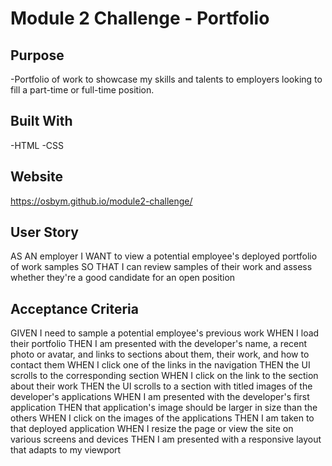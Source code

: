 # Module 2 Challenge - Portfolio

## Purpose
-Portfolio of work to showcase my skills and talents to employers looking to fill a part-time or full-time position.

## Built With
-HTML
-CSS

## Website
https://osbym.github.io/module2-challenge/

## User Story
AS AN employer
I WANT to view a potential employee's deployed portfolio of work samples
SO THAT I can review samples of their work and assess whether they're a good candidate for an open position

## Acceptance Criteria
GIVEN I need to sample a potential employee's previous work
WHEN I load their portfolio
THEN I am presented with the developer's name, a recent photo or avatar, and links to sections about them, their work, and how to contact them
WHEN I click one of the links in the navigation
THEN the UI scrolls to the corresponding section
WHEN I click on the link to the section about their work
THEN the UI scrolls to a section with titled images of the developer's applications
WHEN I am presented with the developer's first application
THEN that application's image should be larger in size than the others
WHEN I click on the images of the applications
THEN I am taken to that deployed application
WHEN I resize the page or view the site on various screens and devices
THEN I am presented with a responsive layout that adapts to my viewport
